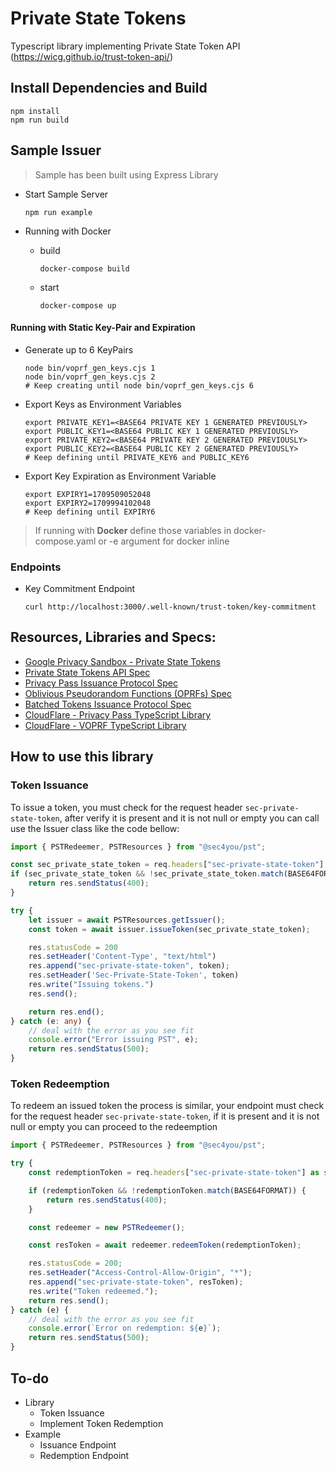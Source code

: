 # Private State Tokens

Typescript library implementing Private State Token API (https://wicg.github.io/trust-token-api/)


## Install Dependencies and Build

```
npm install
npm run build
```


## Sample Issuer

  > Sample has been built using Express Library

  - Start Sample Server
  
    ```
    npm run example
    ```
  
  - Running with Docker
  
    - build
      ```
      docker-compose build
      ```
    
    - start
      ```
      docker-compose up
      ```
    
#### Running with Static Key-Pair and Expiration
  - Generate up to 6 KeyPairs

    ```
    node bin/voprf_gen_keys.cjs 1
    node bin/voprf_gen_keys.cjs 2
    # Keep creating until node bin/voprf_gen_keys.cjs 6
    ```

  - Export Keys as Environment Variables 

    ```
    export PRIVATE_KEY1=<BASE64 PRIVATE KEY 1 GENERATED PREVIOUSLY>
    export PUBLIC_KEY1=<BASE64 PUBLIC KEY 1 GENERATED PREVIOUSLY>
    export PRIVATE_KEY2=<BASE64 PRIVATE KEY 2 GENERATED PREVIOUSLY>
    export PUBLIC_KEY2=<BASE64 PUBLIC KEY 2 GENERATED PREVIOUSLY>
    # Keep defining until PRIVATE_KEY6 and PUBLIC_KEY6
    ```

  - Export Key Expiration as Environment Variable

    ```
    export EXPIRY1=1709509052048
    export EXPIRY2=1709994102048
    # Keep defining until EXPIRY6
    ```
    
> If running with **Docker** define those variables in docker-compose.yaml or -e argument for docker inline
    
### Endpoints

  - Key Commitment Endpoint
    
    ```
    curl http://localhost:3000/.well-known/trust-token/key-commitment
    ```

## Resources, Libraries and Specs:

- [Google Privacy Sandbox - Private State Tokens](https://developers.google.com/privacy-sandbox/protections/private-state-tokens)
- [Private State Tokens API Spec](https://wicg.github.io/trust-token-api/)
- [Privacy Pass Issuance Protocol Spec](https://www.ietf.org/archive/id/draft-ietf-privacypass-protocol-10.html)
- [Oblivious Pseudorandom Functions (OPRFs) Spec](https://www.ietf.org/archive/id/draft-irtf-cfrg-voprf-21.html)
- [Batched Tokens Issuance Protocol Spec](https://www.ietf.org/archive/id/draft-robert-privacypass-batched-tokens-01.html)
- [CloudFlare - Privacy Pass TypeScript Library](https://github.com/cloudflare/privacypass-ts/)
- [CloudFlare - VOPRF TypeScript Library](https://github.com/cloudflare/voprf-ts)


## How to use this library

### Token Issuance
To issue a token, you must check for the request header `sec-private-state-token`, after verify it is present and it is not null or empty you can call use the Issuer class like the code bellow:

```typescript
import { PSTRedeemer, PSTResources } from "@sec4you/pst";

const sec_private_state_token = req.headers["sec-private-state-token"] as string;
if (sec_private_state_token && !sec_private_state_token.match(BASE64FORMAT)) {
    return res.sendStatus(400);
}

try {
    let issuer = await PSTResources.getIssuer();
    const token = await issuer.issueToken(sec_private_state_token);

    res.statusCode = 200
    res.setHeader('Content-Type', "text/html")
    res.append("sec-private-state-token", token);
    res.setHeader('Sec-Private-State-Token', token)
    res.write("Issuing tokens.")
    res.send();

    return res.end();
} catch (e: any) {
    // deal with the error as you see fit
    console.error("Error issuing PST", e);
    return res.sendStatus(500);
}

```

### Token Redeemption

To redeem an issued token the process is similar, your endpoint must check for the request header `sec-private-state-token`, if it is present and it is not null or empty you can proceed to the redeemption

```typescript
import { PSTRedeemer, PSTResources } from "@sec4you/pst";

try {
    const redemptionToken = req.headers["sec-private-state-token"] as string;

    if (redemptionToken && !redemptionToken.match(BASE64FORMAT)) {
        return res.sendStatus(400);
    }

    const redeemer = new PSTRedeemer();

    const resToken = await redeemer.redeemToken(redemptionToken);

    res.statusCode = 200;
    res.setHeader("Access-Control-Allow-Origin", "*");
    res.append("sec-private-state-token", resToken);
    res.write("Token redeemed.");
    return res.send();
} catch (e) {
    // deal with the error as you see fit
    console.error(`Error on redemption: ${e}`);
    return res.sendStatus(500);
}
```


## To-do
- Library
  - Token Issuance
  - Implement Token Redemption
- Example
  - Issuance Endpoint
  - Redemption Endpoint
